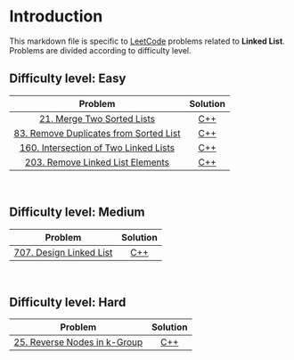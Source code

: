# Introduction
This markdown file is specific to [LeetCode](https://leetcode.com/) problems related to **Linked List**. Problems are divided according to difficulty level. 

## Difficulty level: Easy
| Problem | Solution |
| :---:         |          :---: |
|  [21. Merge Two Sorted Lists](https://leetcode.com/problems/merge-two-sorted-lists/description/)     | [C++](https://leetcode.com/problems/merge-two-sorted-lists/submissions/870696858/) |
|  [83. Remove Duplicates from Sorted List](https://leetcode.com/problems/remove-duplicates-from-sorted-list/description/)     | [C++](https://leetcode.com/problems/remove-duplicates-from-sorted-list/submissions/870664428/) |
|  [160. Intersection of Two Linked Lists](https://leetcode.com/problems/intersection-of-two-linked-lists/description/)     | [C++](https://leetcode.com/problems/intersection-of-two-linked-lists/submissions/874147640/) |
|  [203. Remove Linked List Elements](https://leetcode.com/problems/remove-linked-list-elements/description/)     | [C++](https://leetcode.com/problems/remove-linked-list-elements/submissions/874143598/) |

</br>

## Difficulty level: Medium
| Problem | Solution |
| :---:         |         :---: |
|  [707. Design Linked List](https://leetcode.com/problems/design-linked-list/description/)     | [C++](https://leetcode.com/problems/design-linked-list/submissions/870581442/) |

</br>

## Difficulty level: Hard
| Problem | Solution |
| :---:         |          :---: |
|  [25. Reverse Nodes in k-Group](https://leetcode.com/problems/reverse-nodes-in-k-group/description/)     | [C++](https://leetcode.com/problems/reverse-nodes-in-k-group/submissions/873581844/) |
